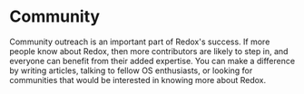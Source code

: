 # Community

Community outreach is an important part of Redox's success. If more people know about Redox, then more contributors are likely to step in, and everyone can benefit from their added expertise. You can make a difference by writing articles, talking to fellow OS enthusiasts, or looking for communities that would be interested in knowing more about Redox.
